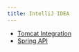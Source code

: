 ```yaml
---
title: IntelliJ IDEA
---
```

<!-- Copyright 2000-2020 JetBrains s.r.o. and other contributors. Use of this source code is governed by the Apache 2.0 license that can be found in the LICENSE file. -->

* [Tomcat Integration](../reference_guide/tomcat_integration.md)
* [Spring API](../reference_guide/frameworks_and_external_apis/spring_api.md)
